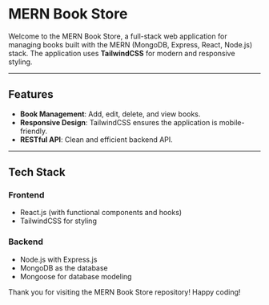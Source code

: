 # MERN Book Store

Welcome to the MERN Book Store, a full-stack web application for managing books built with the MERN (MongoDB, Express, React, Node.js) stack. The application uses **TailwindCSS** for modern and responsive styling.

---

## Features

- **Book Management**: Add, edit, delete, and view books.
- **Responsive Design**: TailwindCSS ensures the application is mobile-friendly.
- **RESTful API**: Clean and efficient backend API.

---

## Tech Stack

### Frontend

- React.js (with functional components and hooks)
- TailwindCSS for styling

### Backend

- Node.js with Express.js
- MongoDB as the database
- Mongoose for database modeling

Thank you for visiting the MERN Book Store repository! Happy coding!
